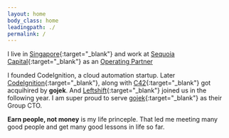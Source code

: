```yaml
---
layout: home
body_class: home
leadingpath: ./
permalink: /
---
```


I live in [Singapore](https://en.wikipedia.org/wiki/Singapore){:target="_blank"} and work at [Sequoia Capital](https://www.sequoiacap.com/india){:target="_blank"} as an [Operating Partner](https://en.wikipedia.org/wiki/Operating_partner)

I founded CodeIgnition, a cloud automation startup. Later [CodeIgnition](https://twitter.com/codeignition){:target="_blank"}, along with [C42](https://twitter.com/c42engineering){:target="_blank"} got acquihired by **gojek**. And [Leftshift](https://twitter.com/leftshifters){:target="_blank"} joined us in the following year. I am super proud to serve [gojek](https://gojek.com){:target="_blank"} as their Group CTO.

**Earn people, not money** is my life princeple. That led me meeting many good people and get many good lessons in life so far.
